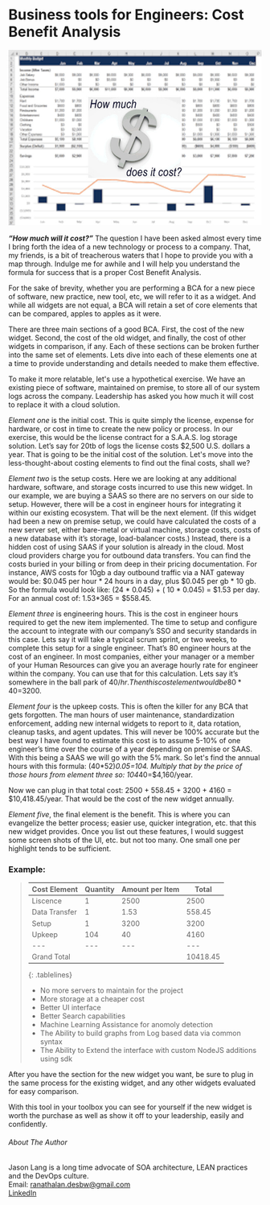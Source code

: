 <style>
    .tablelines table, .tablelines td, .tablelines th {
        border: 2px solid black;
    }
</style>
# Business tools for Engineers: Cost Benefit Analysis

![How much will it cost?](./howmuch.jpg)

***“How much will it cost?”*** The question I have been asked almost every time I bring forth the idea of a new technology or process to a company. That, my friends, is a bit of treacherous waters that I hope to provide you with a map through. Indulge me for awhile and I will  help you understand the formula for success that is a proper Cost Benefit Analysis.

For the sake of brevity, whether you are performing a BCA for a new piece of software, new practice, new tool, etc, we will refer to it as a widget. And while all widgets are not equal, a BCA will retain a set of core elements that can be compared, apples to apples as it were.

There are three main sections of a good BCA. First, the cost of the new widget. Second, the cost of the old widget, and finally, the cost of other widgets in comparison, if any. Each of these sections can be broken further into the same set of elements. Lets dive into each of these elements one at a time to provide understanding and details needed to make them effective. 

To make it more relatable,  let's use a hypothetical exercise. We have an existing piece of software, maintained on premise, to store all of our system logs across the company. Leadership has asked you how much it will cost to replace it with a cloud solution.

*Element one* is the initial cost. This is quite simply the license, expense for hardware, or cost in time to create the new policy or process. In our exercise, this would be the license contract for a S.A.A.S. log storage solution.  Let’s say for 20tb of logs the license costs $2,500 U.S. dollars a year. That is going to be the initial cost of the solution. Let's move into the less-thought-about costing elements to find out the final costs, shall we?

*Element two* is the setup costs. Here we are looking at any additional hardware, software, and storage costs incurred to use this new widget. In our example, we are buying a SAAS so there are no servers on our side to setup. However, there will be a cost in engineer hours for integrating it within our existing ecosystem. That will be the next element. (If this widget had been a new on premise setup, we could have calculated the costs of a new server set, either bare-metal or virtual machine, storage costs, costs of a new database with it’s storage, load-balancer costs.) Instead, there is a hidden cost of using SAAS if your solution is already in the cloud. Most cloud providers charge you for outbound data transfers. You can find the costs buried in your billing or from deep in their pricing documentation. For instance, AWS costs for 10gb a day outbound traffic via a NAT gateway would be: $0.045 per hour * 24 hours in a day, plus $0.045 per gb * 10 gb. So the formula would look like: (24 * 0.045) + ( 10 * 0.045) = $1.53 per day. For an annual cost of: 1.53*365 = $558.45.

*Element three* is engineering hours. This is the cost in engineer hours required to get the new item implemented. The time to setup and configure the account to integrate with our company’s SSO and security standards in this case. Lets say it will take a typical scrum sprint, or two weeks, to complete this setup for a single engineer. That’s 80 engineer hours at the cost of an engineer. In most companies, either your manager or a member of your Human Resources can give you an average hourly rate for engineer within the company. You can use that for this calculation. Lets say it’s somewhere in the ball park of $40/hr. Then this cost element would be 80*40=$3200.

*Element four* is the upkeep costs. This is often the killer for any BCA that gets forgotten. The man hours of user maintenance, standardization enforcement, adding new internal widgets to report to it, data rotation, cleanup tasks, and agent updates. This will never be 100% accurate but the best way I have found to estimate this cost is to assume 5-10% of one engineer’s time over the course of a year depending on premise or SAAS. With this being a SAAS we will go with the 5% mark. So let's find the annual hours with this formula: (40*52)*0.05=104. Multiply that by the price of those hours from element three so: 104*40=$4,160/year.

Now we can plug in that total cost: 2500 + 558.45 + 3200 + 4160 = $10,418.45/year. That would be the cost of the new widget annually. 

*Element five*, the final element is the benefit. This is where you can evangelize the better process; easier use, quicker integration, etc. that this new widget provides. Once you list out these features, I would suggest some screen shots of the UI, etc. but not too many. One small one per highlight tends to be sufficient.

### **Example:**  
> | Cost Element | Quantity | Amount per Item | Total |  
> | --- | --- | --- | --- |  
> | Liscence | 1 | 2500 | 2500 |  
> | Data Transfer | 1 | 1.53 | 558.45 |  
> | Setup | 1 | 3200 | 3200 |  
> | Upkeep | 104 | 40 | 4160 |  
> | --- | --- | --- | --- |  
> | Grand Total | | | 10418.45 |  
> {: .tablelines}
>  * No more servers to maintain for the project
>  * More storage at a cheaper cost
>  * Better UI interface
>  * Better Search capabilities
>  * Machine Learning Assistance for anomoly detection
>  * The Ability to build graphs from Log based data via common syntax
>  * The Ability to Extend the interface with custom NodeJS additions using sdk

After you have the section for the new widget you want, be sure to plug in the same process for the existing widget, and any other widgets evaluated for easy comparison. 

With this tool in your toolbox you can see for yourself if the new widget is worth the purchase as well as show it off to your leadership, easily and confidently.

###### About The Author
Jason Lang is a long time advocate of SOA architecture, LEAN practices and the DevOps culture.  
Email: [ranathalan.desbw@gmail.com](mailto:ranathalan.desbw@gmail.com)  
[LinkedIn](https://www.linkedin.com/in/jason-lang-1525a86b/)  
